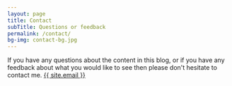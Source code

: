 ```yaml
---
layout: page
title: Contact
subTitle: Questions or feedback
permalink: /contact/
bg-img: contact-bg.jpg
---
```


If you have any questions about the content in this blog, or if you have any feedback about what you would like to see then please don't hesitate to contact me.
<a href="mailto:{{ site.email }}">{{ site.email }}</a>


<script type="application/ld+json">
	{
	"@context": "http://schema.org",
	"@type" : "Person",
	"name" : "Jarlath Holleran",
	"jobTitle": "Software Developer",
	"address" : {
	"@type" : "PostalAddress",
	"addressLocality" : "Kilcock",
	"addressRegion" : "Co. Kildare"
	},
	"email" : "{{ site.email }}"
	}
</script>
